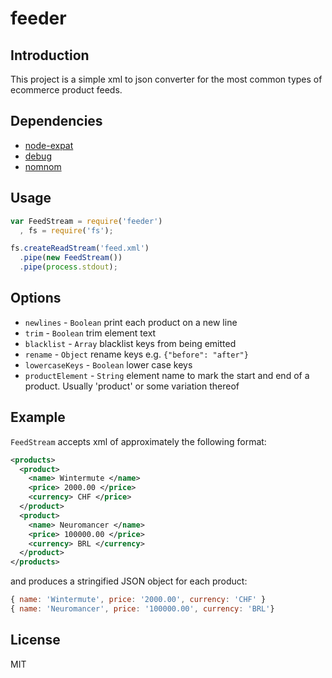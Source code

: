 # feeder

## Introduction

This project is a simple xml to json converter for the most common types of ecommerce product feeds.

## Dependencies

* [node-expat](http://github.com/node-xmpp/node-expat)
* [debug](http://github.com/visionmedia/debug)
* [nomnom](http://github.com/harthur/nomnom)

## Usage

```javascript
var FeedStream = require('feeder')
  , fs = require('fs');

fs.createReadStream('feed.xml')
  .pipe(new FeedStream())
  .pipe(process.stdout);
```
## Options

* `newlines` - `Boolean` print each product on a new line
* `trim` - `Boolean` trim element text
* `blacklist` - `Array` blacklist keys from being emitted
* `rename` - `Object` rename keys e.g. `{"before": "after"}`
* `lowercaseKeys` - `Boolean` lower case keys
* `productElement` - `String` element name to mark the start and end of a product. Usually 'product' or some variation thereof

## Example

`FeedStream` accepts xml of approximately the following format:

```xml
<products>
  <product>
    <name> Wintermute </name>
    <price> 2000.00 </price>
    <currency> CHF </price>
  </product>
  <product>
    <name> Neuromancer </name>
    <price> 100000.00 </price>
    <currency> BRL </currency>
  </product>
</products>
```

and produces a stringified JSON object for each product:

```javascript
{ name: 'Wintermute', price: '2000.00', currency: 'CHF' }
{ name: 'Neuromancer', price: '100000.00', currency: 'BRL'}
```

## License

MIT
